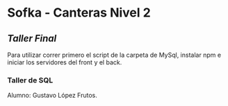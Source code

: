 # Sofka - Canteras Nivel 2
## _Taller Final_
Para utilizar correr primero el script de la carpeta de MySql, instalar npm e iniciar los servidores del front y el back.


### Taller de SQL

Alumno: Gustavo López Frutos.
